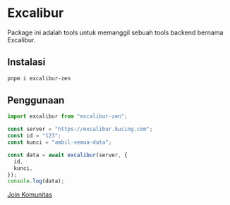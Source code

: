 # Excalibur

Package ini adalah tools untuk memanggil sebuah tools backend bernama Excalibur.

## Instalasi

```bash
pnpm i excalibur-zen
```

## Penggunaan

```js
import excalibur from "excalibur-zen";

const server = "https://excalibur.kucing.com";
const id = "123";
const kunci = "ambil-semua-data";

const data = await excalibur(server, {
  id,
  kunci,
});
console.log(data);
```

[Join Komunitas](https://zenzen.web.id/komunitas-id)
